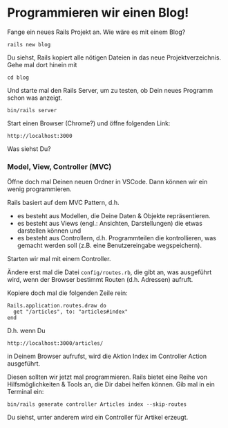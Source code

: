 # Programmieren wir einen Blog!

Fange ein neues Rails Projekt an. Wie wäre es mit einem Blog?

```
rails new blog
```

Du siehst, Rails kopiert alle nötigen Dateien in das neue Projektverzeichnis.
Gehe mal dort hinein mit

```
cd blog
```

Und starte mal den Rails Server, um zu testen, ob Dein neues Programm schon was anzeigt.

```
bin/rails server
```

Start einen Browser (Chrome?) und öffne folgenden Link:

```
http://localhost:3000
```

Was siehst Du?

### Model, View, Controller (MVC)

Öffne doch mal Deinen neuen Ordner in VSCode. Dann können wir ein wenig programmieren.

Rails basiert auf dem MVC Pattern, d.h.

- es besteht aus Modellen, die Deine Daten & Objekte repräsentieren.
- es besteht aus Views (engl.: Ansichten, Darstellungen) die etwas darstellen können und
- es besteht aus Controllern, d.h. Programmteilen die kontrollieren, was gemacht werden soll (z.B. eine Benutzereingabe wegspeichern).

Starten wir mal mit einem Controller.

Ändere erst mal die Datei `config/routes.rb`, die gibt an, was ausgeführt wird, wenn der Browser bestimmt Routen (d.h. Adressen) aufruft.

Kopiere doch mal die folgenden Zeile rein:

```
Rails.application.routes.draw do
  get "/articles", to: "articles#index"
end
```

D.h. wenn Du

```
http://localhost:3000/articles/
```

in Deinem Browser aufrufst, wird die Aktion Index im Controller Action ausgeführt.

Diesen sollten wir jetzt mal programmieren. Rails bietet eine Reihe von Hilfsmöglichkeiten & Tools an, die Dir dabei helfen können. Gib mal in ein Terminal ein:

```
bin/rails generate controller Articles index --skip-routes
```

Du siehst, unter anderem wird ein Controller für Artikel erzeugt.
